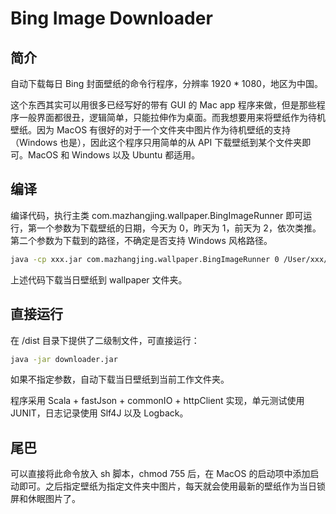 # Bing Image Downloader

## 简介

自动下载每日 Bing 封面壁纸的命令行程序，分辨率 1920 * 1080，地区为中国。

这个东西其实可以用很多已经写好的带有 GUI 的 Mac app 程序来做，但是那些程序一般界面都很丑，逻辑简单，只能拉伸作为桌面。而我想要用来将壁纸作为待机壁纸。因为 MacOS 有很好的对于一个文件夹中图片作为待机壁纸的支持（Windows 也是），因此这个程序只用简单的从 API 下载壁纸到某个文件夹即可。MacOS 和 Windows 以及 Ubuntu 都适用。

## 编译

编译代码，执行主类 com.mazhangjing.wallpaper.BingImageRunner 即可运行，第一个参数为下载壁纸的日期，今天为 0，昨天为 1，前天为 2，依次类推。第二个参数为下载到的路径，不确定是否支持 Windows 风格路径。

```bash
java -cp xxx.jar com.mazhangjing.wallpaper.BingImageRunner 0 /User/xxx/wallpaper
```

上述代码下载当日壁纸到 wallpaper 文件夹。

## 直接运行

在 /dist 目录下提供了二级制文件，可直接运行：

```bash
java -jar downloader.jar
```

如果不指定参数，自动下载当日壁纸到当前工作文件夹。

程序采用 Scala + fastJson + commonIO + httpClient 实现，单元测试使用 JUNIT，日志记录使用  Slf4J 以及 Logback。

## 尾巴

可以直接将此命令放入 sh 脚本，chmod 755 后，在 MacOS 的启动项中添加启动即可。之后指定壁纸为指定文件夹中图片，每天就会使用最新的壁纸作为当日锁屏和休眠图片了。